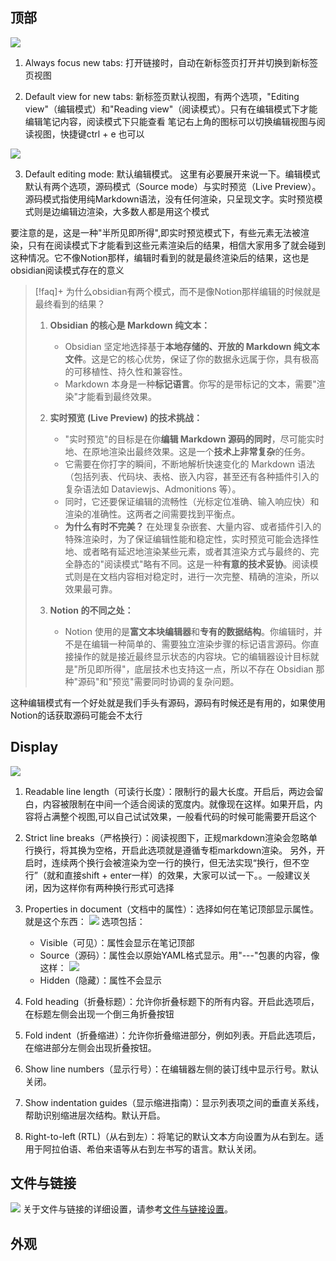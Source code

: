 ## 顶部
![](Pasted%20image%2020250505223758.png)

1. Always focus new tabs: 打开链接时，自动在新标签页打开并切换到新标签页视图

2. Default view for new tabs: 新标签页默认视图，有两个选项，"Editing view"（编辑模式）和"Reading view"（阅读模式）。只有在编辑模式下才能编辑笔记内容，阅读模式下只能查看
笔记右上角的图标可以切换编辑视图与阅读视图，快捷键ctrl + e 也可以

![](Pasted%20image%2020250505230537.png)

3. Default editing mode: 默认编辑模式。
这里有必要展开来说一下。编辑模式默认有两个选项，源码模式（Source mode）与实时预览（Live Preview）。源码模式指使用纯Markdown语法，没有任何渲染，只呈现文字。实时预览模式则是边编辑边渲染，大多数人都是用这个模式

要注意的是，这是一种"半所见即所得",即实时预览模式下，有些元素无法被渲染，只有在阅读模式下才能看到这些元素渲染后的结果，相信大家用多了就会碰到这种情况。它不像Notion那样，编辑时看到的就是最终渲染后的结果，这也是obsidian阅读模式存在的意义

> [!faq]+ 为什么obsidian有两个模式，而不是像Notion那样编辑的时候就是最终看到的结果？
> 
> 1.  **Obsidian 的核心是 Markdown 纯文本：**
>     * Obsidian 坚定地选择基于**本地存储的、开放的 Markdown 纯文本文件**。这是它的核心优势，保证了你的数据永远属于你，具有极高的可移植性、持久性和兼容性。
>     * Markdown 本身是一种**标记语言**。你写的是带标记的文本，需要"渲染"才能看到最终效果。
> 
> 2.  **实时预览 (Live Preview) 的技术挑战：**
>     * "实时预览"的目标是在你**编辑 Markdown 源码的同时**，尽可能实时地、在原地渲染出最终效果。这是一个**技术上非常复杂**的任务。
>     * 它需要在你打字的瞬间，不断地解析快速变化的 Markdown 语法（包括列表、代码块、表格、嵌入内容，甚至还有各种插件引入的复杂语法如 Dataviewjs、Admonitions 等）。
>     * 同时，它还要保证编辑的流畅性（光标定位准确、输入响应快）和渲染的准确性。这两者之间需要找到平衡点。
>     * **为什么有时不完美？** 在处理复杂嵌套、大量内容、或者插件引入的特殊渲染时，为了保证编辑性能和稳定性，实时预览可能会选择性地、或者略有延迟地渲染某些元素，或者其渲染方式与最终的、完全静态的"阅读模式"略有不同。这是一种**有意的技术妥协**。阅读模式则是在文档内容相对稳定时，进行一次完整、精确的渲染，所以效果最可靠。
> 
> 3.  **Notion 的不同之处：**
>     * Notion 使用的是**富文本块编辑器**和**专有的数据结构**。你编辑时，并不是在编辑一种简单的、需要独立渲染步骤的标记语言源码。你直接操作的就是接近最终显示状态的内容块。它的编辑器设计目标就是"所见即所得"，底层技术也支持这一点，所以不存在 Obsidian 那种"源码"和"预览"需要同时协调的复杂问题。

这种编辑模式有一个好处就是我们手头有源码，源码有时候还是有用的，如果使用Notion的话获取源码可能会不太行

## Display
![](Pasted%20image%2020250505232249.png)
1. Readable line length（可读行长度）：限制行的最大长度。开启后，两边会留白，内容被限制在中间一个适合阅读的宽度内。就像现在这样。如果开启，内容将占满整个视图,可以自己试试效果，一般看代码的时候可能需要开启这个

2. Strict line breaks（严格换行）：阅读视图下，正规markdown渲染会忽略单行换行，将其换为空格，开启此选项就是遵循专柜markdown渲染。
   另外，开启时，连续两个换行会被渲染为空一行的换行，但无法实现“换行，但不空行”（就和直接shift + enter一样）的效果，大家可以试一下。。一般建议关闭，因为这样你有两种换行形式可选择

3. Properties in document（文档中的属性）：选择如何在笔记顶部显示属性。
就是这个东西：
![](Pasted%20image%2020250506201426.png)
选项包括：
   - Visible（可见）：属性会显示在笔记顶部
   - Source（源码）：属性会以原始YAML格式显示。用"---"包裹的内容，像这样：
![](Pasted%20image%2020250506201522.png)
   - Hidden（隐藏）：属性不会显示

3. Fold heading（折叠标题）：允许你折叠标题下的所有内容。开启此选项后，在标题左侧会出现一个倒三角折叠按钮

4. Fold indent（折叠缩进）：允许你折叠缩进部分，例如列表。开启此选项后，在缩进部分左侧会出现折叠按钮。

5. Show line numbers（显示行号）：在编辑器左侧的装订线中显示行号。默认关闭。

6. Show indentation guides（显示缩进指南）：显示列表项之间的垂直关系线，帮助识别缩进层次结构。默认开启。



7. Right-to-left (RTL)（从右到左）：将笔记的默认文本方向设置为从右到左。适用于阿拉伯语、希伯来语等从右到左书写的语言。默认关闭。


## 文件与链接
![](Pasted%20image%2020250505232249.png)
关于文件与链接的详细设置，请参考[文件与链接设置](Files%20and%20links.md)。

## 外观